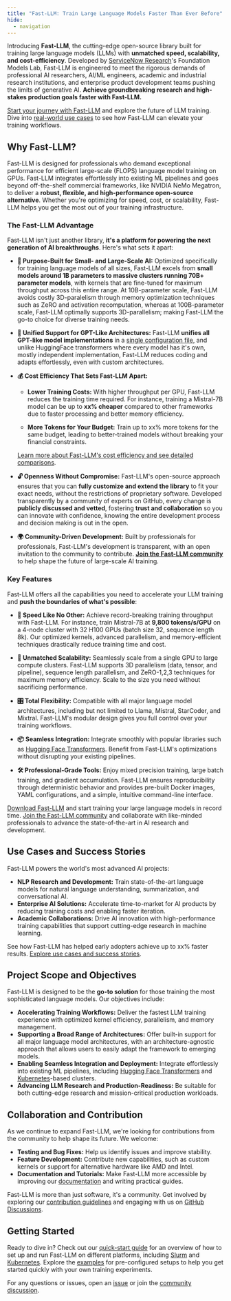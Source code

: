 ```yaml
---
title: "Fast-LLM: Train Large Language Models Faster Than Ever Before"
hide:
  - navigation
---
```


Introducing **Fast-LLM**, the cutting-edge open-source library built for training large language models (LLMs) with **unmatched speed, scalability, and cost-efficiency**. Developed by [ServiceNow Research](https://www.servicenow.com/research/)'s Foundation Models Lab, Fast-LLM is engineered to meet the rigorous demands of professional AI researchers, AI/ML engineers, academic and industrial research institutions, and enterprise product development teams pushing the limits of generative AI. **Achieve groundbreaking research and high-stakes production goals faster with Fast-LLM.**

[Start your journey with Fast-LLM](quick-start.md) and explore the future of LLM training. Dive into [real-world use cases](in-action/slurm.md) to see how Fast-LLM can elevate your training workflows.

## Why Fast-LLM?

Fast-LLM is designed for professionals who demand exceptional performance for efficient large-scale (FLOPS) language model training on GPUs. Fast-LLM integrates effortlessly into existing ML pipelines and goes beyond off-the-shelf commercial frameworks, like NVIDIA NeMo Megatron, to deliver a **robust, flexible, and high-performance open-source alternative**. Whether you're optimizing for speed, cost, or scalability, Fast-LLM helps you get the most out of your training infrastructure.

### The Fast-LLM Advantage

Fast-LLM isn't just another library, **it's a platform for powering the next generation of AI breakthroughs**. Here's what sets it apart:

- **🚀 Purpose-Built for Small- and Large-Scale AI:** Optimized specifically for training language models of all sizes, Fast-LLM excels from **small models around 1B parameters to massive clusters running 70B+ parameter models**, with kernels that are fine-tuned for maximum throughput across this entire range. At 10B-parameter scale, Fast-LLM avoids costly 3D-paralelism through memory optimization techniques such as ZeRO and activation recomputation, whereas at 100B-parameter scale, Fast-LLM optimally supports 3D-parallelism; making Fast-LLM the go-to choice for diverse training needs.

- **🧠 Unified Support for GPT-Like Architectures:** Fast-LLM **unifies all GPT-like model implementations** in a [single configuration file](https://github.com/ServiceNow/Fast-LLM/blob/main/fast_llm/models/gpt/model.py), and unlike HuggingFace transformers where every model has it's own, mostly independent implementation, Fast-LLM reduces coding and adapts effortlessly, even with custom architectures.

- **💰 Cost Efficiency That Sets Fast-LLM Apart:**

  - **Lower Training Costs:** With higher throughput per GPU, Fast-LLM reduces the training time required. For instance, training a Mistral-7B model can be up to **xx% cheaper** compared to other frameworks due to faster processing and better memory efficiency.

  - **More Tokens for Your Budget:** Train up to xx% more tokens for the same budget, leading to better-trained models without breaking your financial constraints.

  [Learn more about Fast-LLM's cost efficiency and see detailed comparisons](cost-efficiency).

- **🔓 Openness Without Compromise:** Fast-LLM's open-source approach ensures that you can **fully customize and extend the library** to fit your exact needs, without the restrictions of proprietary software. Developed transparently by a community of experts on GitHub, every change is **publicly discussed and vetted**, fostering **trust and collaboration** so you can innovate with confidence, knowing the entire development process and decision making is out in the open.

- **🌍 Community-Driven Development:** Built by professionals for professionals, Fast-LLM's development is transparent, with an open invitation to the community to contribute. [**Join the Fast-LLM community**](join-us) to help shape the future of large-scale AI training.

### Key Features

Fast-LLM offers all the capabilities you need to accelerate your LLM training and **push the boundaries of what's possible**:

- **🚀 Speed Like No Other:** Achieve record-breaking training throughput with Fast-LLM. For instance, train Mistral-7B at **9,800 tokens/s/GPU** on a 4-node cluster with 32 H100 GPUs (batch size 32, sequence length 8k). Our optimized kernels, advanced parallelism, and memory-efficient techniques drastically reduce training time and cost.

- **📡 Unmatched Scalability:** Seamlessly scale from a single GPU to large compute clusters. Fast-LLM supports 3D parallelism (data, tensor, and pipeline), sequence length parallelism, and ZeRO-1,2,3 techniques for maximum memory efficiency. Scale to the size you need without sacrificing performance.

- **🎛️ Total Flexibility:** Compatible with all major language model architectures, including but not limited to Llama, Mistral, StarCoder, and Mixtral. Fast-LLM's modular design gives you full control over your training workflows.

- **📦 Seamless Integration:** Integrate smoothly with popular libraries such as [Hugging Face Transformers](https://huggingface.co/transformers). Benefit from Fast-LLM's optimizations without disrupting your existing pipelines.

- **🛠️ Professional-Grade Tools:** Enjoy mixed precision training, large batch training, and gradient accumulation. Fast-LLM ensures reproducibility through deterministic behavior and provides pre-built Docker images, YAML configurations, and a simple, intuitive command-line interface.

[Download Fast-LLM](https://github.com/ServiceNow/Fast-LLM/releases) and start training your large language models in record time. [Join the Fast-LLM community](join-us) and collaborate with like-minded professionals to advance the state-of-the-art in AI research and development.

## Use Cases and Success Stories

Fast-LLM powers the world's most advanced AI projects:

- **NLP Research and Development:** Train state-of-the-art language models for natural language understanding, summarization, and conversational AI.
- **Enterprise AI Solutions:** Accelerate time-to-market for AI products by reducing training costs and enabling faster iteration.
- **Academic Collaborations:** Drive AI innovation with high-performance training capabilities that support cutting-edge research in machine learning.

See how Fast-LLM has helped early adopters achieve up to xx% faster results. [Explore use cases and success stories](success-stories/starcoder-2).

## Project Scope and Objectives

Fast-LLM is designed to be the **go-to solution** for those training the most sophisticated language models. Our objectives include:

- **Accelerating Training Workflows:** Deliver the fastest LLM training experience with optimized kernel efficiency, parallelism, and memory management.
- **Supporting a Broad Range of Architectures:** Offer built-in support for all major language model architectures, with an architecture-agnostic approach that allows users to easily adapt the framework to emerging models.
- **Enabling Seamless Integration and Deployment:** Integrate effortlessly into existing ML pipelines, including [Hugging Face Transformers](https://huggingface.co/transformers) and [Kubernetes](https://kubernetes.io)-based clusters.
- **Advancing LLM Research and Production-Readiness:** Be suitable for both cutting-edge research and mission-critical production workloads.

## Collaboration and Contribution

As we continue to expand Fast-LLM, we're looking for contributions from the community to help shape its future. We welcome:

- **Testing and Bug Fixes:** Help us identify issues and improve stability.
- **Feature Development:** Contribute new capabilities, such as custom kernels or support for alternative hardware like AMD and Intel.
- **Documentation and Tutorials:** Make Fast-LLM more accessible by improving our [documentation](https://servicenow.github.io/Fast-LLM) and writing practical guides.

Fast-LLM is more than just software, it's a community. Get involved by exploring our [contribution guidelines](https://github.com/ServiceNow/Fast-LLM/CONTRIBUTING.md) and engaging with us on [GitHub Discussions](https://github.com/ServiceNow/Fast-LLM/discussions).

## Getting Started

Ready to dive in? Check out our [quick-start guide](quick-start) for an overview of how to set up and run Fast-LLM on different platforms, including [Slurm](https://slurm.schedmd.com) and [Kubernetes](https://kubernetes.io). Explore the [examples](https://github.com/ServiceNow/Fast-LLM/tree/main/examples) for pre-configured setups to help you get started quickly with your own training experiments.

For any questions or issues, open an [issue](https://github.com/ServiceNow/Fast-LLM/issues) or join the [community discussion](https://github.com/ServiceNow/Fast-LLM/discussions).
